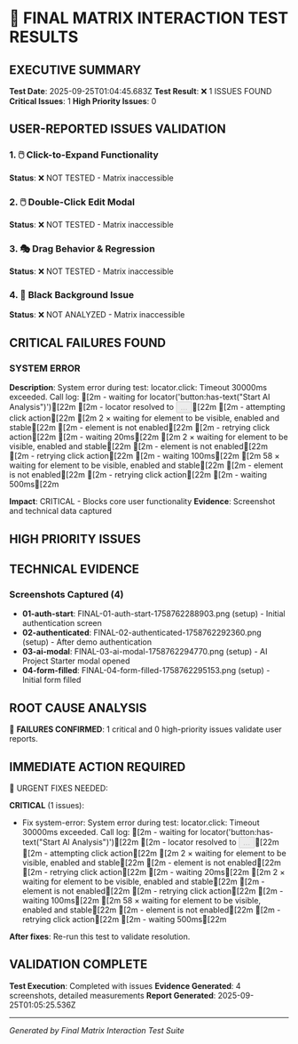# 🎯 FINAL MATRIX INTERACTION TEST RESULTS

## EXECUTIVE SUMMARY
**Test Date**: 2025-09-25T01:04:45.683Z
**Test Result**: ❌ 1 ISSUES FOUND
**Critical Issues**: 1
**High Priority Issues**: 0

## USER-REPORTED ISSUES VALIDATION

### 1. 🖱️ Click-to-Expand Functionality
**Status**: ❌ NOT TESTED - Matrix inaccessible

### 2. 🖱️ Double-Click Edit Modal
**Status**: ❌ NOT TESTED - Matrix inaccessible

### 3. 🎭 Drag Behavior & Regression
**Status**: ❌ NOT TESTED - Matrix inaccessible

### 4. 🎨 Black Background Issue
**Status**: ❌ NOT ANALYZED - Matrix inaccessible

## CRITICAL FAILURES FOUND


### SYSTEM ERROR
**Description**: System error during test: locator.click: Timeout 30000ms exceeded.
Call log:
[2m  - waiting for locator('button:has-text("Start AI Analysis")')[22m
[2m    - locator resolved to <button disabled class="flex-1 flex items-center justify-center space-x-2 bg-gradient-to-r from-purple-600 to-blue-600 text-white rounded-lg hover:from-purple-700 hover:to-blue-700 transition-colors disabled:opacity-50 disabled:cursor-not-allowed px-4 py-2">…</button>[22m
[2m  - attempting click action[22m
[2m    2 × waiting for element to be visible, enabled and stable[22m
[2m      - element is not enabled[22m
[2m    - retrying click action[22m
[2m    - waiting 20ms[22m
[2m    2 × waiting for element to be visible, enabled and stable[22m
[2m      - element is not enabled[22m
[2m    - retrying click action[22m
[2m      - waiting 100ms[22m
[2m    58 × waiting for element to be visible, enabled and stable[22m
[2m       - element is not enabled[22m
[2m     - retrying click action[22m
[2m       - waiting 500ms[22m

**Impact**: CRITICAL - Blocks core user functionality
**Evidence**: Screenshot and technical data captured


## HIGH PRIORITY ISSUES



## TECHNICAL EVIDENCE

### Screenshots Captured (4)
- **01-auth-start**: FINAL-01-auth-start-1758762288903.png (setup) - Initial authentication screen
- **02-authenticated**: FINAL-02-authenticated-1758762292360.png (setup) - After demo authentication
- **03-ai-modal**: FINAL-03-ai-modal-1758762294770.png (setup) - AI Project Starter modal opened
- **04-form-filled**: FINAL-04-form-filled-1758762295153.png (setup) - Initial form filled

## ROOT CAUSE ANALYSIS

🚨 **FAILURES CONFIRMED**: 1 critical and 0 high-priority issues validate user reports.

## IMMEDIATE ACTION REQUIRED

🚨 URGENT FIXES NEEDED:

**CRITICAL** (1 issues):
- Fix system-error: System error during test: locator.click: Timeout 30000ms exceeded.
Call log:
[2m  - waiting for locator('button:has-text("Start AI Analysis")')[22m
[2m    - locator resolved to <button disabled class="flex-1 flex items-center justify-center space-x-2 bg-gradient-to-r from-purple-600 to-blue-600 text-white rounded-lg hover:from-purple-700 hover:to-blue-700 transition-colors disabled:opacity-50 disabled:cursor-not-allowed px-4 py-2">…</button>[22m
[2m  - attempting click action[22m
[2m    2 × waiting for element to be visible, enabled and stable[22m
[2m      - element is not enabled[22m
[2m    - retrying click action[22m
[2m    - waiting 20ms[22m
[2m    2 × waiting for element to be visible, enabled and stable[22m
[2m      - element is not enabled[22m
[2m    - retrying click action[22m
[2m      - waiting 100ms[22m
[2m    58 × waiting for element to be visible, enabled and stable[22m
[2m       - element is not enabled[22m
[2m     - retrying click action[22m
[2m       - waiting 500ms[22m




**After fixes**: Re-run this test to validate resolution.

## VALIDATION COMPLETE

**Test Execution**: Completed with issues
**Evidence Generated**: 4 screenshots, detailed measurements
**Report Generated**: 2025-09-25T01:05:25.536Z

---
*Generated by Final Matrix Interaction Test Suite*
